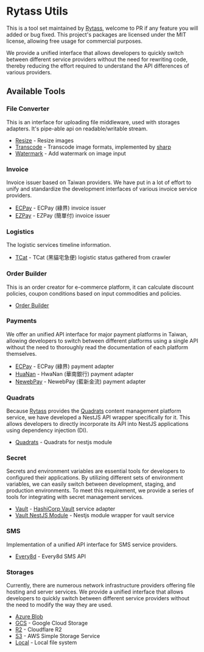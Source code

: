 # Rytass Utils

This is a tool set maintained by [Rytass](https://rytass.com), welcome to PR if any feature you will added or bug fixed. This project's packages are licensed under the MIT license, allowing free usage for commercial purposes.

We provide a unified interface that allows developers to quickly switch between different service providers without the need for rewriting code, thereby reducing the effort required to understand the API differences of various providers.

## Available Tools

### File Converter

This is an interface for uploading file middleware, used with storages adapters. It's pipe-able api on readable/writable stream.

- [Resize](https://www.npmjs.com/package/@rytass/file-converter-adapter-image-resizer) - Resize images
- [Transcode](https://www.npmjs.com/package/@rytass/file-converter-adapter-image-transcoder) - Transcode image formats, implemented by [sharp](https://sharp.pixelplumbing.com/api-output)
- [Watermark](https://www.npmjs.com/package/@rytass/file-converter-adapter-image-watermark) - Add watermark on image input

### Invoice

Invoice issuer based on Taiwan providers. We have put in a lot of effort to unify and standardize the development interfaces of various invoice service providers.

- [ECPay](https://www.npmjs.com/package/@rytass/payments-adapter-ecpay) - ECPay (綠界) invoice issuer
- [EZPay](https://www.npmjs.com/package/@rytass/invoice-adapter-ezpay) - EZPay (簡單付) invoice issuer

### Logistics

The logistic services timeline information.

- [TCat](https://www.npmjs.com/package/@rytass/logistics-adapter-tcat) - TCat (黑貓宅急便) logistic status gathered from crawler

### Order Builder

This is an order creator for e-commerce platform, it can calculate discount policies, coupon conditions based on input commodities and policies.

- [Order Builder](https://www.npmjs.com/package/@rytass/order-builder)

### Payments

We offer an unified API interface for major payment platforms in Taiwan, allowing developers to switch between different platforms using a single API without the need to thoroughly read the documentation of each platform themselves.

- [ECPay](https://www.npmjs.com/package/@rytass/payments-adapter-ecpay) - ECPay (綠界) payment adapter
- [HuaNan](https://www.npmjs.com/package/@rytass/payments-adapter-hwanan) - HwaNan (華南銀行) payment adapter
- [NewebPay](https://www.npmjs.com/package/@rytass/payments-adapter-newebpay) - NewebPay (藍新金流) payment adapter

### Quadrats

Because [Rytass](https://rytass.com) provides the [Quadrats](https://demo.quadrats.io) content management platform service, we have developed a NestJS API wrapper specifically for it. This allows developers to directly incorporate its API into NestJS applications using dependency injection (DI).

- [Quadrats](https://www.npmjs.com/package/@rytass/quadrats-nestjs) - Quadrats for nestjs module

### Secret

Secrets and environment variables are essential tools for developers to configured their applications. By utilizing different sets of environment variables, we can easily switch between development, staging, and production environments. To meet this requirement, we provide a series of tools for integrating with secret management services.

- [Vault](https://www.npmjs.com/package/@rytass/secret-adapter-vault) - [HashiCorp Vault](https://www.vaultproject.io) service adapter
- [Vault NestJS Module](https://www.npmjs.com/package/@rytass/secret-adapter-vault-nestjs) - Nestjs module wrapper for vault service

### SMS

Implementation of a unified API interface for SMS service providers.

- [Every8d](https://www.npmjs.com/package/@rytass/sms-adapter-every8d) - Every8d SMS API

### Storages

Currently, there are numerous network infrastructure providers offering file hosting and server services. We provide a unified interface that allows developers to quickly switch between different service providers without the need to modify the way they are used.

- [Azure Blob](https://www.npmjs.com/package/@rytass/storages-adapter-azure-blob)
- [GCS](https://www.npmjs.com/package/@rytass/storages-adapter-gcs) - Google Cloud Storage
- [R2](https://www.npmjs.com/package/@rytass/storages-adapter-r2) - Cloudflare R2
- [S3](https://www.npmjs.com/package/@rytass/storages-adapter-s3) - AWS Simple Storage Service
- [Local](https://www.npmjs.com/package/@rytass/storages-adapter-local) - Local file system

